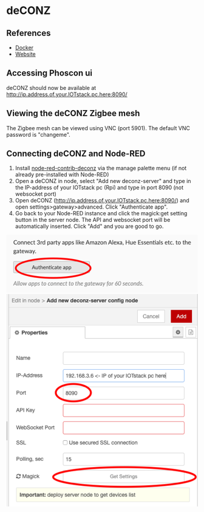 # deCONZ
## References
- [Docker](https://hub.docker.com/r/marthoc/deconz)
- [Website](https://github.com/dresden-elektronik/deconz-rest-plugin/blob/master/README.md)

## Accessing Phoscon ui
deCONZ should now be available at http://ip.address.of.your.IOTstack.pc.here:8090/

## Viewing the deCONZ Zigbee mesh
The Zigbee mesh can be viewed using VNC (port 5901). The default VNC password is "changeme".

## Connecting deCONZ and Node-RED
1) Install [node-red-contrib-deconz](https://flows.nodered.org/node/node-red-contrib-deconz) via the manage palette menu (if not already pre-installed with Node-RED)
2) Open a deCONZ in node, select "Add new deconz-server" and type in the IP-address of your IOTstack pc (Rpi) and type in port 8090 (not websocket port)
3) Open deCONZ (http://ip.address.of.your.IOTstack.pc.here:8090/) and open settings>gateway>advanced. Click "Authenticate app".
4) Go back to your Node-RED instance and click the magick:get setting button in the server node. The API and websocket port will be automatically inserted. Click "Add" and you are good to go.

![installing deCONZ](https://github.com/DIYtechie/resources/blob/master/images/deconz%20authenticate.png?raw=true)
![installing deCONZ](https://github.com/DIYtechie/resources/blob/master/images/deconz%20node%20red%20config.png?raw=true)
